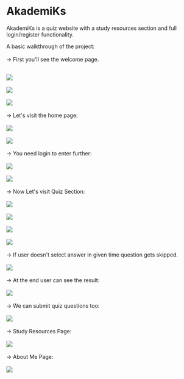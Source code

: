 # AkademiKs
AkademiKs is a quiz website with a study resources section and full login/register functionality.

A basic walkthrough of the project:
<br><br>
-> First you'll see the welcome page.
<br><br>

![](https://raw.githubusercontent.com/Lakshay-Dhingra/AkademiKs/master/images/img1.PNG)
<br><br>
![](https://raw.githubusercontent.com/Lakshay-Dhingra/AkademiKs/master/images/img2.PNG)
<br><br>
![](https://raw.githubusercontent.com/Lakshay-Dhingra/AkademiKs/master/images/img3.PNG)
<br><br>
-> Let's visit the home page:
<br><br>
![](https://raw.githubusercontent.com/Lakshay-Dhingra/AkademiKs/master/images/img5.PNG)
<br><br>
![](https://raw.githubusercontent.com/Lakshay-Dhingra/AkademiKs/master/images/img6.PNG)
<br><br>
-> You need login to enter further:
<br><br>
![](https://raw.githubusercontent.com/Lakshay-Dhingra/AkademiKs/master/images/img7.PNG)
<br><br>
![](https://raw.githubusercontent.com/Lakshay-Dhingra/AkademiKs/master/images/img8.PNG)
<br><br>
-> Now Let's visit Quiz Section:
<br><br>
![](https://raw.githubusercontent.com/Lakshay-Dhingra/AkademiKs/master/images/img9.PNG)
<br><br>
![](https://raw.githubusercontent.com/Lakshay-Dhingra/AkademiKs/master/images/img10.PNG)
<br><br>
![](https://raw.githubusercontent.com/Lakshay-Dhingra/AkademiKs/master/images/img11.PNG)
<br><br>
![](https://raw.githubusercontent.com/Lakshay-Dhingra/AkademiKs/master/images/img12.PNG)
<br><br>
-> If user doesn't select answer in given time question gets skipped.
<br><br>
![](https://raw.githubusercontent.com/Lakshay-Dhingra/AkademiKs/master/images/img13.PNG)
<br><br>
-> At the end user can see the result:
<br><br>
![](https://raw.githubusercontent.com/Lakshay-Dhingra/AkademiKs/master/images/img15.PNG)
<br><br>
-> We can submit quiz questions too:
<br><br>
![](https://raw.githubusercontent.com/Lakshay-Dhingra/AkademiKs/master/images/img16.PNG)
<br><br>
-> Study Resources Page:
<br><br>
![](https://raw.githubusercontent.com/Lakshay-Dhingra/AkademiKs/master/images/img17.PNG)
<br><br>
-> About Me Page:
<br><br>
![](https://raw.githubusercontent.com/Lakshay-Dhingra/AkademiKs/master/images/img18.PNG)
<br><br>

